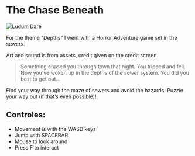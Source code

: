 # The Chase Beneath
![Ludum Dare](https://img.shields.io/badge/LudumDare-57-f79122?labelColor=ee5533&link=https%3A%2F%2Fldjam.com%2Fevents%2Fludum-dare%2F57)

For the theme “Depths” I went with a Horror Adventure game set in the sewers.

Art and sound is from assets, credit given on the credit screen

> Something chased you through town that night.
> You tripped and fell. Now you’ve woken up in the depths of the sewer system. You did you best to get out…

Find your way through the maze of sewers and avoid the hazards. Puzzle your way out (if that’s even possible)!

## Controles:
- Movement is with the WASD keys
- Jump with SPACEBAR
- Mouse to look around
- Press F to interact
